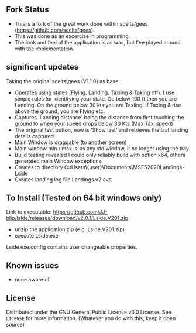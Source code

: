

## Fork Status
- This is a fork of the great work done within scelts/gees (https://github.com/scelts/gees).
- This was done as an excercise in programming. 
- The look and feel of the application is as was, but I've played around with the implementation.

## significant updates

Taking the original scelts\gees (V1.1.0) as base:
* Operates using states (Flying, Landing, Taxiing & Taking off). I use simple rules for identifying your state. Go below 100 ft then you are Landing. On the ground below 30 kts you are Taxiing. If Taxing & rise above the ground, you are Flying etc. 
* Captures 'Landing distance' being the distance from first touching the ground to when your speed drops below 30 Kts (Max Taxi speed)
* The original test button, now is 'Show last' and retrieves the last landing details captured
* Main Window is draggable (to another screen)
* Main window min / max is-as any std window, It no longer using the tray.
* Build testing revealed I could only reliably build with option x64, others generated main Window exceptions.
* Creates to directory C:\Users\\{user}\Documents\MSFS2020Landings-Lside
* Creates landing log file Landings.v2.cvs

## To Install (Tested on 64 bit windows only)

Link to executable:  https://github.com/JJ-blip/lside/releases/download/v2.0.1/Lside.V201.zip

* unzip the application zip (e.g. Lside.V201.zip)
* execute Lside.exe

Lside.exe.config contains user changeable properties. 

## Known issues
* none aware of

## License
Distributed under the GNU General Public License v3.0 License. See `LICENSE` for more information. (Whatever you do with this, keep it open source)
